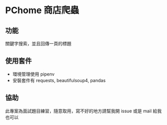 # PChome 商店爬蟲

## 功能
關鍵字搜索，並且回傳一頁的標題

## 使用套件
- 環境管理使用 pipenv
- 安裝套件有 requests, beautifulsoup4, pandas

## 協助
此專案為面試題目練習，隨意取用，寫不好的地方請幫我開 issue 或是 mail 給我也可以
